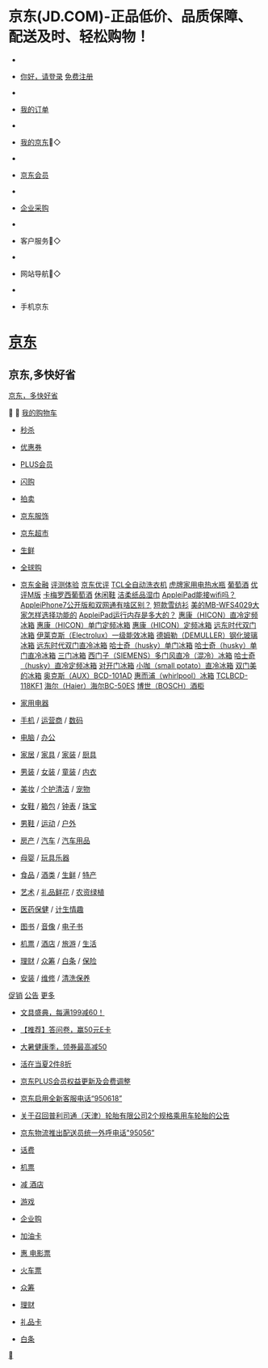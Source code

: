 # 京东(JD.COM)-正品低价、品质保障、配送及时、轻松购物！

*

* [你好，请登录]() [免费注册]()
*
* [我的订单](https://order.jd.com/center/list.action)
*
* [我的京东](https://home.jd.com/)◇
*
* [京东会员](https://vip.jd.com/)
*
* [企业采购](https://b.jd.com/)
*
* 客户服务◇
*
* 网站导航◇
*
* 手机京东

# [京东](https://www.jd.com)

## 京东,多快好省

[京东，多快好省](https://www.jd.com)


 [我的购物车](https://cart.jd.com/cart.action)

* [秒杀](https://miaosha.jd.com/)
* [优惠券](https://a.jd.com/)
* [PLUS会员](https://plus.jd.com/index?flow_system=appicon&flow_entrance=appicon11&flow_channel=pc)
* [闪购](https://red.jd.com/)

* [拍卖](https://paimai.jd.com/)
* [京东服饰](https://channel.jd.com/fashion.html)
* [京东超市](https://chaoshi.jd.com/)
* [生鲜](https://fresh.jd.com/)

* [全球购](https://www.jd.hk/)
* [京东金融](https://jr.jd.com/)
[评测体验](https://www.jd.com/phb/zhishi/index/147.html) [京东优评](https://yp.jd.com) [TCL全自动洗衣机](https://club.jd.com/koubei/54434ce585a8e887aae58aa8e6b497e8a1a3e69cba.html) [虎牌家用电热水瓶](https://club.jd.com/koubei/e8998ee7898ce5aeb6e794a8e794b5e783ade6b0b4e793b6.html) [葡萄酒](https://club.jd.com/rank/9438.html) [优评M版](https://yp.m.jd.com) [卡梅罗西葡萄酒](https://club.jd.com/koubei/e58da1e6a285e7bd97e8a5bfe891a1e89084e98592.html) [休闲鞋](https://club.jd.com/rank/9754.html) [洁柔纸品湿巾](https://club.jd.com/koubei/e6b481e69f94e7bab8e59381e6b9bfe5b7be.html) [AppleiPad能接wifi吗？](https://question.jd.com/question/4675712_4217292_1.html) [AppleiPhone7公开版和双网通有啥区别？](https://question.jd.com/question/3133823_4215475_1.html) [短款雪纺衫](https://yp.jd.com/13157cc627b1ec55f4a8.html) [美的MB-WFS4029大家怎样选择功能的](https://question.jd.com/question/1552845_4157461_1.html) [AppleiPad运行内存是多大的？](https://question.jd.com/question/4675712_4187391_1.html) [惠康（HICON）直冷定频冰箱](https://yp.jd.com/737e280c4b5972e34b4.html) [惠康（HICON）单门定频冰箱](https://yp.jd.com/737f999a88de81f51f7.html) [惠康（HICON）定频冰箱](https://yp.jd.com/737febcf1e8cea03a50.html) [远东时代双门冰箱](https://yp.jd.com/737b98f7c947fc48eaa.html) [伊莱克斯（Electrolux）一级能效冰箱](https://yp.jd.com/7378235ebd0fab33ffc.html) [德姆勒（DEMULLER）钢化玻璃冰箱](https://yp.jd.com/7375d95d5761ac32026.html) [远东时代双门直冷冰箱](https://yp.jd.com/737a25354aca69c994f.html) [哈士奇（husky）单门冰箱](https://yp.jd.com/7376a20b3d23f1f39be.html) [哈士奇（husky）单门直冷冰箱](https://yp.jd.com/737b34c7f83cbf1f9ce.html) [三门冰箱](https://yp.jd.com/737be04f6ecfda30e03.html) [西门子（SIEMENS）多门风直冷（混冷）冰箱](https://yp.jd.com/73760a3d849922e599f.html) [哈士奇（husky）直冷定频冰箱](https://yp.jd.com/737a1f5e78286c2b750.html) [对开门冰箱](https://yp.jd.com/7373f9258a1e5eb928d.html) [小咖（small potato）直冷冰箱](https://yp.jd.com/737f92aa053a78a8681.html) [双门美的冰箱](https://yp.jd.com/737ac8af5784770658a.html) [奥克斯（AUX）BCD-101AD](https://www.jd.com/phb/key_7376a81c7b11f8fde57.html) [惠而浦（whirlpool）冰箱](https://www.jd.com/phb/key_737c60967488307dc07.html) [TCLBCD-118KF1](https://www.jd.com/phb/key_737222a8dcb758f58f8.html) [海尔（Haier）海尔BC-50ES](https://www.jd.com/phb/key_73712698083b1988f14.html) [博世（BOSCH）酒柜](https://www.jd.com/phb/key_7373991f674fb1b3ab7.html)

* [家用电器](https://jiadian.jd.com)
* [手机](https://shouji.jd.com/) / [运营商](https://wt.jd.com) / [数码](https://shuma.jd.com/)
* [电脑](https://diannao.jd.com/) / [办公](https://bg.jd.com)
* [家居](https://channel.jd.com/home.html) / [家具](https://channel.jd.com/furniture.html) / [家装](https://channel.jd.com/decoration.html) / [厨具](https://channel.jd.com/kitchenware.html)
* [男装](https://channel.jd.com/1315-1342.html) / [女装](https://channel.jd.com/1315-1343.html) / [童装](https://channel.jd.com/children.html) / [内衣](https://channel.jd.com/1315-1345.html)
* [美妆](https://beauty.jd.com/) / [个护清洁](https://channel.jd.com/beauty.html) / [宠物](https://channel.jd.com/pet.html)
* [女鞋](https://channel.jd.com/womensshoes.html) / [箱包](https://channel.jd.com/bag.html) / [钟表](https://channel.jd.com/watch.html) / [珠宝](https://channel.jd.com/jewellery.html)
* [男鞋](https://channel.jd.com/mensshoes.html) / [运动](https://channel.jd.com/yundongcheng.html) / [户外](https://channel.jd.com/outdoor.html)
* [房产](https://realestate.jd.com/) / [汽车](https://car.jd.com/) / [汽车用品](https://che.jd.com/)
* [母婴](https://baby.jd.com) / [玩具乐器](https://toy.jd.com/)
* [食品](https://channel.jd.com/food.html) / [酒类](https://jiu.jd.com) / [生鲜](https://fresh.jd.com) / [特产](https://china.jd.com)
* [艺术](https://art.jd.com) / [礼品鲜花](https://channel.jd.com/1672-2599.html) / [农资绿植](https://nong.jd.com)
* [医药保健](https://health.jd.com) / [计生情趣](https://channel.jd.com/9192-9196.html)
* [图书](https://book.jd.com/) / [音像](https://mvd.jd.com/) / [电子书](https://e.jd.com/ebook.html)
* [机票](https://jipiao.jd.com/) / [酒店](https://hotel.jd.com/) / [旅游](https://trip.jd.com/) / [生活](https://ish.jd.com/)
* [理财](https://licai.jd.com/) / [众筹](https://z.jd.com/) / [白条](https://baitiao.jd.com) / [保险](https://bao.jd.com/)
* [安装](https://anzhuang.jd.com) / [维修](https://jdwx.jd.com) / [清洗保养](https://cleanclean.jd.com)

[促销]() [公告]()  [更多](https://www.jd.com/moreSubject.aspx)

* [文具盛典，每满199减60！](https://sale.jd.com/act/lmQ3K7GEDWMoPc.html)
* [【推荐】答问卷，赢50元E卡](https://answer.jd.com/jump/?shortCode=MWZrtNNJWsM&surveyId=1589306)
* [大暑健康季，领券最高减50](https://sale.jd.com/act/rcuWtm5LeVdDF.html)
* [活在当夏2件8折](https://pro.jd.com/mall/active/3JA2WLvbSXfiyH17Qp2xezxZUpb8/index.html)

* [京东PLUS会员权益更新及会费调整](https://www.jd.com/news.aspx?id=37090)
* [京东启用全新客服电话“950618”](https://www.jd.com/news.aspx?id=36374)
* [关于召回普利司通（天津）轮胎有限公司2个规格乘用车轮胎的公告](https://www.jd.com/news.aspx?id=36083)
* [京东物流推出配送员统一外呼电话"95056”](https://www.jd.com/news.aspx?id=35887)

* [话费](https://chongzhi.jd.com/)
* [机票](https://jipiao.jd.com/)
* [减  酒店](https://hotel.jd.com/)
* [游戏](https://game.jd.com/)
* [企业购](https://b.jd.com/)
* [加油卡](https://jiayouka.jd.com/)
* [惠  电影票](https://movie.jd.com/index.html)
* [火车票](https://train.jd.com/)
* [众筹](https://z.jd.com/sceneIndex.html?from=jrscyn_20162)
* [理财](https://licai.jd.com/?from=jrscyn_20161)
* [礼品卡](https://o.jd.com/market/index.action)
* [白条](https://baitiao.jd.com/?from=jrscyn_20160)

[]()